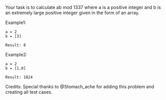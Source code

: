 Your task is to calculate ab mod 1337 where a is a positive integer and b is an extremely large positive integer given in the form of an array.

Example1:

~~~
a = 2
b = [3]

Result: 8
~~~

Example2:

~~~
a = 2
b = [1,0]

Result: 1024
~~~

Credits:
Special thanks to @Stomach_ache for adding this problem and creating all test cases.
